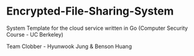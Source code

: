 # Encrypted-File-Sharing-System
System Template for the cloud service written in Go (Computer Security Course - UC Berkeley)

Team Clobber - Hyunwook Jung & Benson Huang
